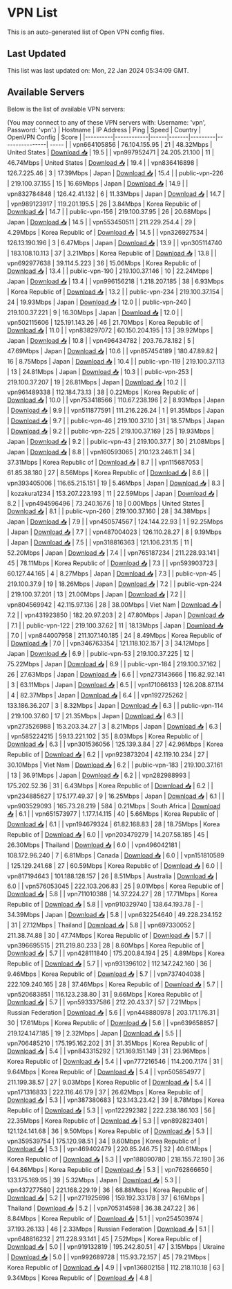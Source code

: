 # VPN List

This is an auto-generated list of Open VPN config files.

## Last Updated

This list was last updated on: Mon, 22 Jan 2024 05:34:09 GMT.

## Available Servers

Below is the list of available VPN servers:

(You may connect to any of these VPN servers with: Username: 'vpn', Password: 'vpn'.)
| Hostname | IP Address | Ping | Speed | Country | OpenVPN Config | Score |
|----------|------------|------|-------|---------|----------------| ----- |
| vpn664105856 | 76.104.155.95 | 21 | 48.32Mbps | United States | [Download 📥](./configs/server_0_US.ovpn) | 19.5 |
| vpn997952471 | 24.205.21.100 | 11 | 46.74Mbps | United States | [Download 📥](./configs/server_1_US.ovpn) | 19.4 |
| vpn836416898 | 126.7.225.46 | 3 | 17.39Mbps | Japan | [Download 📥](./configs/server_2_JP.ovpn) | 15.4 |
| public-vpn-226 | 219.100.37.155 | 15 | 16.69Mbps | Japan | [Download 📥](./configs/server_3_JP.ovpn) | 14.9 |
| vpn832784848 | 126.42.41.132 | 6 | 11.33Mbps | Japan | [Download 📥](./configs/server_4_JP.ovpn) | 14.7 |
| vpn989123917 | 119.201.195.5 | 26 | 3.84Mbps | Korea Republic of | [Download 📥](./configs/server_5_KR.ovpn) | 14.7 |
| public-vpn-156 | 219.100.37.95 | 26 | 20.68Mbps | Japan | [Download 📥](./configs/server_6_JP.ovpn) | 14.5 |
| vpn553450511 | 211.229.254.4 | 29 | 4.29Mbps | Korea Republic of | [Download 📥](./configs/server_7_KR.ovpn) | 14.5 |
| vpn326927534 | 126.13.190.196 | 3 | 6.47Mbps | Japan | [Download 📥](./configs/server_8_JP.ovpn) | 13.9 |
| vpn305114740 | 183.108.10.113 | 37 | 3.21Mbps | Korea Republic of | [Download 📥](./configs/server_9_KR.ovpn) | 13.8 |
| vpn692977638 | 39.114.5.223 | 36 | 15.06Mbps | Korea Republic of | [Download 📥](./configs/server_10_KR.ovpn) | 13.4 |
| public-vpn-190 | 219.100.37.146 | 10 | 22.24Mbps | Japan | [Download 📥](./configs/server_11_JP.ovpn) | 13.4 |
| vpn996156218 | 1.218.207.185 | 38 | 6.93Mbps | Korea Republic of | [Download 📥](./configs/server_12_KR.ovpn) | 13.2 |
| public-vpn-234 | 219.100.37.154 | 24 | 19.93Mbps | Japan | [Download 📥](./configs/server_13_JP.ovpn) | 12.0 |
| public-vpn-240 | 219.100.37.221 | 9 | 16.30Mbps | Japan | [Download 📥](./configs/server_14_JP.ovpn) | 12.0 |
| vpn502115606 | 125.191.143.26 | 46 | 21.70Mbps | Korea Republic of | [Download 📥](./configs/server_15_KR.ovpn) | 11.0 |
| vpn838297072 | 60.150.204.195 | 13 | 39.92Mbps | Japan | [Download 📥](./configs/server_16_JP.ovpn) | 10.8 |
| vpn496434782 | 203.76.78.182 | 5 | 47.69Mbps | Japan | [Download 📥](./configs/server_17_JP.ovpn) | 10.6 |
| vpn857454189 | 180.47.89.82 | 16 | 8.75Mbps | Japan | [Download 📥](./configs/server_18_JP.ovpn) | 10.4 |
| public-vpn-119 | 219.100.37.113 | 13 | 24.81Mbps | Japan | [Download 📥](./configs/server_19_JP.ovpn) | 10.3 |
| public-vpn-253 | 219.100.37.207 | 19 | 26.81Mbps | Japan | [Download 📥](./configs/server_20_JP.ovpn) | 10.2 |
| vpn961489338 | 112.184.73.13 | 38 | 0.22Mbps | Korea Republic of | [Download 📥](./configs/server_21_KR.ovpn) | 10.0 |
| vpn753418566 | 110.67.238.196 | 2 | 8.93Mbps | Japan | [Download 📥](./configs/server_22_JP.ovpn) | 9.9 |
| vpn511877591 | 111.216.226.24 | 1 | 91.35Mbps | Japan | [Download 📥](./configs/server_23_JP.ovpn) | 9.7 |
| public-vpn-46 | 219.100.37.10 | 31 | 18.57Mbps | Japan | [Download 📥](./configs/server_24_JP.ovpn) | 9.2 |
| public-vpn-225 | 219.100.37.169 | 25 | 19.93Mbps | Japan | [Download 📥](./configs/server_25_JP.ovpn) | 9.2 |
| public-vpn-43 | 219.100.37.7 | 30 | 21.08Mbps | Japan | [Download 📥](./configs/server_26_JP.ovpn) | 8.8 |
| vpn160593065 | 210.123.246.11 | 34 | 37.31Mbps | Korea Republic of | [Download 📥](./configs/server_27_KR.ovpn) | 8.7 |
| vpn115687053 | 61.85.38.180 | 27 | 8.56Mbps | Korea Republic of | [Download 📥](./configs/server_28_KR.ovpn) | 8.6 |
| vpn393405006 | 116.65.215.151 | 19 | 5.46Mbps | Japan | [Download 📥](./configs/server_29_JP.ovpn) | 8.3 |
| kozakura1234 | 153.207.223.193 | 11 | 22.59Mbps | Japan | [Download 📥](./configs/server_30_JP.ovpn) | 8.2 |
| vpn494596496 | 73.240.167.6 | 18 | 0.00Mbps | United States | [Download 📥](./configs/server_31_US.ovpn) | 8.1 |
| public-vpn-260 | 219.100.37.160 | 28 | 34.38Mbps | Japan | [Download 📥](./configs/server_32_JP.ovpn) | 7.9 |
| vpn450574567 | 124.144.22.93 | 1 | 92.25Mbps | Japan | [Download 📥](./configs/server_33_JP.ovpn) | 7.7 |
| vpn487004023 | 126.110.28.27 | 8 | 9.19Mbps | Japan | [Download 📥](./configs/server_34_JP.ovpn) | 7.5 |
| vpn318816363 | 121.106.231.15 | 11 | 52.20Mbps | Japan | [Download 📥](./configs/server_35_JP.ovpn) | 7.4 |
| vpn765187234 | 211.228.93.141 | 45 | 78.11Mbps | Korea Republic of | [Download 📥](./configs/server_36_KR.ovpn) | 7.3 |
| vpn593903723 | 60.127.44.165 | 4 | 8.27Mbps | Japan | [Download 📥](./configs/server_37_JP.ovpn) | 7.3 |
| public-vpn-45 | 219.100.37.9 | 19 | 18.26Mbps | Japan | [Download 📥](./configs/server_38_JP.ovpn) | 7.2 |
| public-vpn-224 | 219.100.37.201 | 13 | 21.00Mbps | Japan | [Download 📥](./configs/server_39_JP.ovpn) | 7.2 |
| vpn804569942 | 42.115.97.136 | 28 | 38.00Mbps | Viet Nam | [Download 📥](./configs/server_40_VN.ovpn) | 7.2 |
| vpn431923850 | 182.20.97.203 | 2 | 47.80Mbps | Japan | [Download 📥](./configs/server_41_JP.ovpn) | 7.1 |
| public-vpn-122 | 219.100.37.62 | 11 | 18.13Mbps | Japan | [Download 📥](./configs/server_42_JP.ovpn) | 7.0 |
| vpn844007958 | 211.107.140.185 | 24 | 8.49Mbps | Korea Republic of | [Download 📥](./configs/server_43_KR.ovpn) | 7.0 |
| vpn346763354 | 121.118.102.157 | 3 | 34.12Mbps | Japan | [Download 📥](./configs/server_44_JP.ovpn) | 6.9 |
| public-vpn-53 | 219.100.37.225 | 12 | 75.22Mbps | Japan | [Download 📥](./configs/server_45_JP.ovpn) | 6.9 |
| public-vpn-184 | 219.100.37.162 | 26 | 27.63Mbps | Japan | [Download 📥](./configs/server_46_JP.ovpn) | 6.6 |
| vpn273143666 | 116.82.92.141 | 3 | 63.11Mbps | Japan | [Download 📥](./configs/server_47_JP.ovpn) | 6.5 |
| vpn171066133 | 126.208.87.114 | 4 | 82.37Mbps | Japan | [Download 📥](./configs/server_48_JP.ovpn) | 6.4 |
| vpn192725262 | 133.186.36.207 | 3 | 8.32Mbps | Japan | [Download 📥](./configs/server_49_JP.ovpn) | 6.3 |
| public-vpn-114 | 219.100.37.60 | 17 | 21.35Mbps | Japan | [Download 📥](./configs/server_50_JP.ovpn) | 6.3 |
| vpn273526988 | 153.203.34.27 | 3 | 8.21Mbps | Japan | [Download 📥](./configs/server_51_JP.ovpn) | 6.3 |
| vpn585224215 | 59.13.221.102 | 35 | 8.03Mbps | Korea Republic of | [Download 📥](./configs/server_52_KR.ovpn) | 6.3 |
| vpn301536056 | 125.139.3.84 | 27 | 42.96Mbps | Korea Republic of | [Download 📥](./configs/server_53_KR.ovpn) | 6.2 |
| vpn923873204 | 42.119.10.234 | 27 | 30.10Mbps | Viet Nam | [Download 📥](./configs/server_54_VN.ovpn) | 6.2 |
| public-vpn-183 | 219.100.37.161 | 13 | 36.91Mbps | Japan | [Download 📥](./configs/server_55_JP.ovpn) | 6.2 |
| vpn282988993 | 175.202.52.36 | 31 | 6.43Mbps | Korea Republic of | [Download 📥](./configs/server_56_KR.ovpn) | 6.2 |
| vpn234885627 | 175.177.49.37 | 9 | 16.25Mbps | Japan | [Download 📥](./configs/server_57_JP.ovpn) | 6.1 |
| vpn903529093 | 165.73.28.219 | 584 | 0.21Mbps | South Africa | [Download 📥](./configs/server_58_ZA.ovpn) | 6.1 |
| vpn651573977 | 1.177.14.115 | 40 | 5.66Mbps | Korea Republic of | [Download 📥](./configs/server_59_KR.ovpn) | 6.1 |
| vpn194679324 | 61.82.168.83 | 28 | 18.75Mbps | Korea Republic of | [Download 📥](./configs/server_60_KR.ovpn) | 6.0 |
| vpn203479279 | 14.207.58.185 | 45 | 26.30Mbps | Thailand | [Download 📥](./configs/server_61_TH.ovpn) | 6.0 |
| vpn496042181 | 108.172.96.240 | 7 | 6.81Mbps | Canada | [Download 📥](./configs/server_62_CA.ovpn) | 6.0 |
| vpn151810589 | 125.129.241.68 | 27 | 60.59Mbps | Korea Republic of | [Download 📥](./configs/server_63_KR.ovpn) | 6.0 |
| vpn817194643 | 101.188.128.157 | 26 | 8.51Mbps | Australia | [Download 📥](./configs/server_64_AU.ovpn) | 6.0 |
| vpn576053045 | 222.103.206.83 | 25 | 9.01Mbps | Korea Republic of | [Download 📥](./configs/server_65_KR.ovpn) | 5.8 |
| vpn711010388 | 14.37.224.27 | 28 | 17.71Mbps | Korea Republic of | [Download 📥](./configs/server_66_KR.ovpn) | 5.8 |
| vpn910329740 | 138.64.193.78 | - | 34.39Mbps | Japan | [Download 📥](./configs/server_67_JP.ovpn) | 5.8 |
| vpn632254640 | 49.228.234.152 | 31 | 27.12Mbps | Thailand | [Download 📥](./configs/server_68_TH.ovpn) | 5.8 |
| vpn697330052 | 211.38.74.88 | 30 | 47.74Mbps | Korea Republic of | [Download 📥](./configs/server_69_KR.ovpn) | 5.7 |
| vpn396695515 | 211.219.80.233 | 28 | 8.60Mbps | Korea Republic of | [Download 📥](./configs/server_70_KR.ovpn) | 5.7 |
| vpn428111840 | 175.200.84.194 | 25 | 4.89Mbps | Korea Republic of | [Download 📥](./configs/server_71_KR.ovpn) | 5.7 |
| vpn931396102 | 112.147.242.160 | 36 | 9.46Mbps | Korea Republic of | [Download 📥](./configs/server_72_KR.ovpn) | 5.7 |
| vpn737404038 | 222.109.240.165 | 28 | 37.46Mbps | Korea Republic of | [Download 📥](./configs/server_73_KR.ovpn) | 5.7 |
| vpn520683851 | 116.123.238.80 | 31 | 9.66Mbps | Korea Republic of | [Download 📥](./configs/server_74_KR.ovpn) | 5.7 |
| vpn593337586 | 212.20.43.37 | 57 | 7.21Mbps | Russian Federation | [Download 📥](./configs/server_75_RU.ovpn) | 5.6 |
| vpn448880978 | 203.171.176.31 | 30 | 17.61Mbps | Korea Republic of | [Download 📥](./configs/server_76_KR.ovpn) | 5.6 |
| vpn639658857 | 219.124.147.185 | 19 | 2.32Mbps | Japan | [Download 📥](./configs/server_77_JP.ovpn) | 5.5 |
| vpn706485210 | 175.195.162.202 | 31 | 31.35Mbps | Korea Republic of | [Download 📥](./configs/server_78_KR.ovpn) | 5.4 |
| vpn843315292 | 121.169.151.149 | 31 | 23.96Mbps | Korea Republic of | [Download 📥](./configs/server_79_KR.ovpn) | 5.4 |
| vpn777216546 | 114.200.7.174 | 31 | 9.64Mbps | Korea Republic of | [Download 📥](./configs/server_80_KR.ovpn) | 5.4 |
| vpn505854977 | 211.199.38.57 | 27 | 9.03Mbps | Korea Republic of | [Download 📥](./configs/server_81_KR.ovpn) | 5.4 |
| vpn171316833 | 222.116.46.179 | 37 | 26.62Mbps | Korea Republic of | [Download 📥](./configs/server_82_KR.ovpn) | 5.3 |
| vpn387380683 | 123.143.23.42 | 39 | 8.78Mbps | Korea Republic of | [Download 📥](./configs/server_83_KR.ovpn) | 5.3 |
| vpn122292382 | 222.238.186.103 | 56 | 22.35Mbps | Korea Republic of | [Download 📥](./configs/server_84_KR.ovpn) | 5.3 |
| vpn892823401 | 121.124.141.68 | 36 | 9.50Mbps | Korea Republic of | [Download 📥](./configs/server_85_KR.ovpn) | 5.3 |
| vpn359539754 | 175.120.98.51 | 34 | 9.60Mbps | Korea Republic of | [Download 📥](./configs/server_86_KR.ovpn) | 5.3 |
| vpn469402479 | 220.85.246.75 | 32 | 40.61Mbps | Korea Republic of | [Download 📥](./configs/server_87_KR.ovpn) | 5.3 |
| vpn188090780 | 218.155.72.190 | 36 | 64.86Mbps | Korea Republic of | [Download 📥](./configs/server_88_KR.ovpn) | 5.3 |
| vpn762866650 | 133.175.169.95 | 39 | 5.32Mbps | Japan | [Download 📥](./configs/server_89_JP.ovpn) | 5.3 |
| vpn437277580 | 221.168.229.19 | 36 | 68.88Mbps | Korea Republic of | [Download 📥](./configs/server_90_KR.ovpn) | 5.2 |
| vpn271925698 | 159.192.33.178 | 37 | 6.16Mbps | Thailand | [Download 📥](./configs/server_91_TH.ovpn) | 5.2 |
| vpn705314598 | 36.38.247.22 | 36 | 8.84Mbps | Korea Republic of | [Download 📥](./configs/server_92_KR.ovpn) | 5.1 |
| vpn254503974 | 37.193.26.133 | 46 | 2.33Mbps | Russian Federation | [Download 📥](./configs/server_93_RU.ovpn) | 5.1 |
| vpn648816232 | 211.228.93.141 | 45 | 7.52Mbps | Korea Republic of | [Download 📥](./configs/server_94_KR.ovpn) | 5.0 |
| vpn919132819 | 195.242.80.51 | 47 | 3.15Mbps | Ukraine | [Download 📥](./configs/server_95_UA.ovpn) | 5.0 |
| vpn992689728 | 115.93.72.157 | 45 | 79.21Mbps | Korea Republic of | [Download 📥](./configs/server_96_KR.ovpn) | 4.9 |
| vpn136802158 | 112.218.110.18 | 63 | 9.34Mbps | Korea Republic of | [Download 📥](./configs/server_97_KR.ovpn) | 4.8 |
